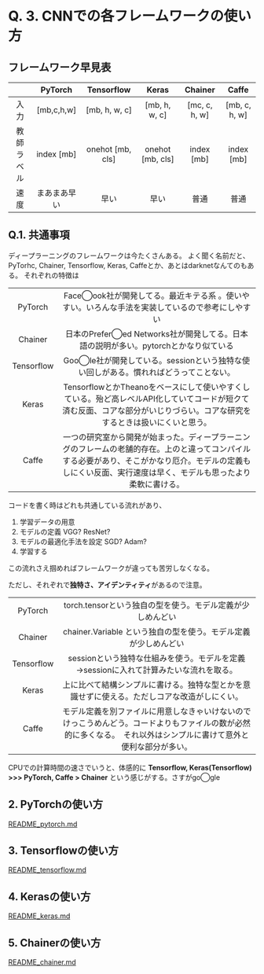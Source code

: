 # Q. 3. CNNでの各フレームワークの使い方

## フレームワーク早見表

| | PyTorch | Tensorflow | Keras | Chainer | Caffe |
|:---:|:---:|:---:|:---:|:---:|:---:|
| 入力 | [mb,c,h,w] | [mb, h, w, c] | [mb, h, w, c] | [mc, c, h, w] | [mb, c, h, w] |
| 教師ラベル | index [mb] | onehot [mb, cls] | onehot [mb, cls] | index [mb] | index [mb] |
| 速度 | まあまあ早い | 早い | 早い | 普通 | 普通 |


## Q.1. 共通事項

ディープラーニングのフレームワークは今たくさんある。
よく聞く名前だと、PyTorhc, Chainer, Tensorflow, Keras, Caffeとか、あとはdarknetなんてのもある。
それぞれの特徴は

| | |
|:---:|:---:|
| PyTorch | Face◯ook社が開発してる。最近キテる系 。使いやすい。いろんな手法を実装しているので参考にしやすい |
| Chainer | 日本のPrefer◯ed Networks社が開発してる。日本語の説明が多い。pytorchとかなり似ている |
| Tensorflow | Goo◯le社が開発している。sessionという独特な使い回しがある。慣れればどうってことない。|
| Keras | TensorflowとかTheanoをベースにして使いやすくしている。殆ど高レベルAPI化していてコードが短クて済む反面、コアな部分がいじりづらい。コアな研究をするときは扱いにくいと思う。|
| Caffe | 一つの研究室から開発が始まった。ディープラーニングのフレームの老舗的存在。上のと違ってコンパイルする必要があり、そこがかなり厄介。モデルの定義もしにくい反面、実行速度は早く、モデルも思ったより柔軟に書ける。|


コードを書く時はどれも共通している流れがあり、
1. 学習データの用意
2. モデルの定義 VGG? ResNet?
3. モデルの最適化手法を設定 SGD? Adam?
4. 学習する

この流れさえ掴めればフレームワークが違っても苦労しなくなる。

ただし、それぞれで**独特さ、アイデンティティ**があるので注意。

| | |
|:---:|:---:|
| PyTorch | torch.tensorという独自の型を使う。モデル定義が少しめんどい |
| Chainer | chainer.Variable という独自の型を使う。モデル定義が少しめんどい  |
| Tensorflow | sessionという独特な仕組みを使う。モデルを定義→sessionに入れて計算みたいな流れを取る。 |
| Keras | 上に比べて結構シンプルに書ける。独特な型とかを意識せずに使える。ただしコアな改造がしにくい。 |
| Caffe | モデル定義を別ファイルに用意しなきゃいけないのでけっこうめんどう。コードよりもファイルの数が必然的に多くなる。　それ以外はシンプルに書けて意外と便利な部分が多い。|

CPUでの計算時間の速さでいうと、体感的に **Tensorflow, Keras(Tensorflow) >>> PyTorch, Caffe > Chainer** という感じがする。さすがgo◯gle


## 2. PyTorchの使い方

[README_pytorch.md](https://github.com/yoyoyo-yo/DeepLearningMugenKnock/blob/master/Question_howto/README_pytorch.md)

## 3. Tensorflowの使い方

[README_tensorflow.md](https://github.com/yoyoyo-yo/DeepLearningMugenKnock/blob/master/Question_howto/README_tensorflow.md)
## 4. Kerasの使い方

[README_keras.md](https://github.com/yoyoyo-yo/DeepLearningMugenKnock/blob/master/Question_howto/README_keras.md)

## 5. Chainerの使い方

[README_chainer.md](https://github.com/yoyoyo-yo/DeepLearningMugenKnock/blob/master/Question_howto/README_chaienr.md)
